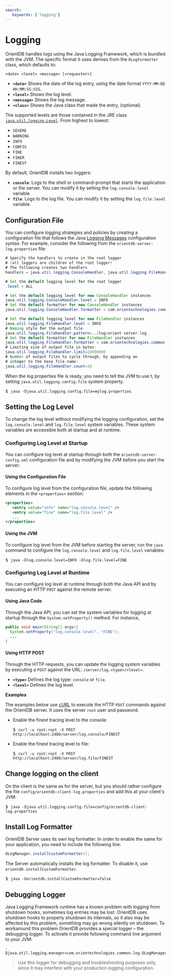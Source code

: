 ```yaml
---
search:
   keywords: ['logging']
---
```


# Logging

OrientDB handles logs using the Java Logging Framework, which is bundled with the JVM.  The specific format it uses derives from the `OLogFormatter` class, which defaults to:

```
<date> <level> <message> [<requester>]
```

- **`<date>`** Shows the date of the log entry, using the date format `YYYY-MM-DD HH:MM:SS:SSS`.
- **`<level>`** Shows the log level.
- **`<message>`** Shows the log message.
- **`<class>`** Shows the Java class that made the entry, (optional).

The supported levels are those contained in the JRE class [`java.util.logging.Level`](http://java.sun.com/j2se/1.5.0/docs/api/java/util/logging/Level.html).  From highest to lowest:

- `SEVERE`
- `WARNING`
- `INFO`
- `CONFIG`
- `FINE`
- `FINER`
- `FINEST`

By default, OrientDB installs two loggers:
- **`console`**: Logs to the shell or command-prompt that starts the application or the server.  You can modify it by setting the `log.console.level` variable.
- **`file`**: Logs to the log file.  You can modify it by setting the `log.file.level` variable.


## Configuration File

You can configure logging strategies and policies by creating a configuration file that follows the 
Java [Logging Messages](http://www.javapractices.com/topic/TopicAction.do?Id=143) configuration syntax.  For example, consider the following from the `orientdb-server-log.properties` file:

```java
# Specify the handlers to create in the root logger
# (all loggers are children of the root logger)
# The following creates two handlers
handlers = java.util.logging.ConsoleHandler, java.util.logging.FileHandler

# Set the default logging level for the root logger
.level = ALL

# Set the default logging level for new ConsoleHandler instances
java.util.logging.ConsoleHandler.level = INFO
# Set the default formatter for new ConsoleHandler instances
java.util.logging.ConsoleHandler.formatter = com.orientechnologies.common.log.OLogFormatter

# Set the default logging level for new FileHandler instances
java.util.logging.FileHandler.level = INFO
# Naming style for the output file
java.util.logging.FileHandler.pattern=../log/orient-server.log
# Set the default formatter for new FileHandler instances
java.util.logging.FileHandler.formatter = com.orientechnologies.common.log.OLogFormatter
# Limiting size of output file in bytes:
java.util.logging.FileHandler.limit=10000000
# Number of output files to cycle through, by appending an
# integer to the base file name:
java.util.logging.FileHandler.count=10
```

When the log properties file is ready, you need to tell the JVM to use t, by setting `java.util.logging.config.file` system property.

<pre>
$ <code class="lang-sh userinput">java -Djava.util.logging.config.file=mylog.properties</code>
</pre>

## Setting the Log Level

To change the log level without modifying the logging configuration, set the `log.console.level` and `log.file.level` system variables.  These system variables are accessible both at startup and at runtime.

### Configuring Log Level at Startup

You can configure log level at startup through both the `orientdb-server-config.xml` configuration file and by modifying the JVM before you start the server:

#### Using the Configuration File

To configure log level from the configuration file, update the following elements in the `<properties>` section:
  
```xml
<properties>
   <entry value="info" name="log.console.level" />
   <entry value="fine" name="log.file.level" />
   ...
</properties>
```

#### Using the JVM

To configure log level from the JVM before starting the server, run the `java` command to configure the `log.console.level` and `log.file.level` variables:
  
<pre>
$ <code class="lang-sh userinput">java -Dlog.console.level=INFO -Dlog.file.level=FINE</code>
</pre>

### Configuring Log Level at Runtime

You can configure log level at runtime through both the Java API and by executing an HTTP `POST` against the remote server.

#### Using Java Code

Through the Java API, you can set the system variables for logging at startup through the `System.setProperty()` method.  For instance,

```java
public void main(String[] args){
  System.setProperty("log.console.level", "FINE");
  ...
}
```

#### Using HTTP POST

Through the HTTP requests, you can update the logging system variables by executing a `POST` against the URL: `/server/log.<type>/<level>`.

- **`<type>`** Defines the log type: `console` or `file`.
- **`<level>`** Defines the log level.

**Examples**

The examples below use [cURL](https://en.wikipedia.org/wiki/CURL) to execute the HTTP `POST` commands against the OrientDB server.  It uses the server `root` user and password.

- Enable the finest tracing level to the console:

  <pre>
  $ <code class="lang-sh userinput">curl -u root:root -X POST http://localhost:2480/server/log.console/FINEST</code>
  </pre>

- Enable the finest tracing level to file:

  <pre>
  $ <code class="lang-sh userinput">curl -u root:root -X POST http://localhost:2480/server/log.file/FINEST</code>
  </pre>


## Change logging on the client

On the client is the same as for the server, but you should rather configure the file `config/orientdb-client-log.properties` and add this at your client's JVM:

<pre>
$ <code class="lang-sh userinput">java -Djava.util.logging.config.file=config/orientdb-client-log.properties</code>
</pre>

## Install Log Formatter

OrientDB Server uses its own log formatter.  In order to enable the same for your application, you need to include the following line:

```java
OLogManager.installCustomFormatter();
```

The Server automatically installs the log formatter.  To disable it, use `orientdb.installCustomFormatter`.

<pre>
$ <code class="lang-sh userinput">java -Dorientdb.installCustomFormatter=false</code>
</pre>

## Debugging Logger

Java Logging Framework runtime has a known problem with logging from shutdown hooks, sometimes log entries may be lost. OrientDB uses shutdown hooks to properly shutdown its internals, so it also may be affected by this problem, something may go wrong silently on shutdown. To workaround this problem OrientDB provides a special logger – the debugging logger. To activate it provide following command line argument to your JVM:

    -Djava.util.logging.manager=com.orientechnologies.common.log.OLogManager$DebugLogManager

> Use this logger for debugging and troubleshooting purposes only, since it may interfere with your production logging configuration.
